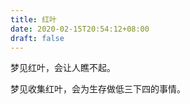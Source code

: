 ```yaml
---
title: 红叶
date: 2020-02-15T20:54:12+08:00
draft: false
---
```


梦见红叶，会让人瞧不起。


梦见收集红叶，会为生存做低三下四的事情。
